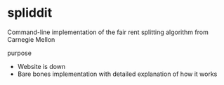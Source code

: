 # spliddit
Command-line implementation of the fair rent splitting algorithm from Carnegie Mellon


purpose
* Website is down
* Bare bones implementation with detailed explanation of how it works
